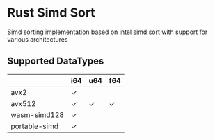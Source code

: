 # Rust Simd Sort

Simd sorting implementation based on [intel simd sort](https://github.com/intel/x86-simd-sort/tree/main) with support for various architectures

## Supported DataTypes

|   | i64 | u64 | f64 |
|---|-----|-----|-----|
| avx2 | ✓ | | |
| avx512 | ✓ | ✓ | ✓ |
| wasm-simd128 | ✓ | | |
| portable-simd | ✓ | | |